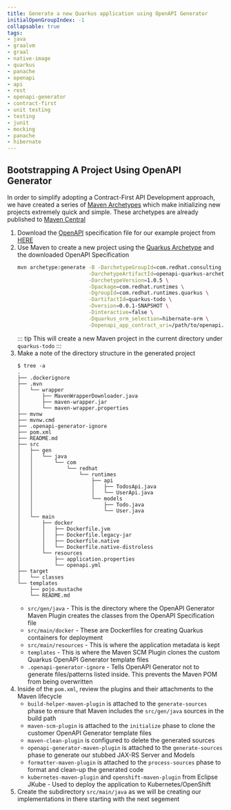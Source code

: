 ```yaml
---
title: Generate a new Quarkus application using OpenAPI Generator
initialOpenGroupIndex: -1
collapsable: true
tags:
- java
- graalvm
- graal
- native-image
- quarkus
- panache
- openapi
- api
- rest
- openapi-generator
- contract-first
- unit testing
- testing
- junit
- mocking
- panache
- hibernate
---
```


## Bootstrapping A Project Using OpenAPI Generator

In order to simplify adopting a Contract-First API Development approach, we have created a series of [Maven Archetypes](https://maven.apache.org/guides/introduction/introduction-to-archetypes.html) which make initializing new projects extremely quick and simple. These archetypes are already published to [Maven Central](https://search.maven.org/search?q=g:com.redhat.consulting%20a:openapi*archetype)

1. Download the [OpenAPI](https://swagger.io/specification/) specification file for our example project from <a href="https://raw.githubusercontent.com/redhat-appdev-practice/todo-api/trunk/openapi.yml" target="_blank">HERE</a>
1. Use Maven to create a new project using the [Quarkus Archetype](https://github.com/redhat-appdev-practice/openapi-quarkus-archetype) and the downloaded OpenAPI Specification
    ```bash
    mvn archetype:generate -B -DarchetypeGroupId=com.redhat.consulting \
                           -DarchetypeArtifactId=openapi-quarkus-archetype \
                           -DarchetypeVersion=1.0.5 \
                           -Dpackage=com.redhat.runtimes \
                           -DgroupId=com.redhat.runtimes.quarkus \
                           -DartifactId=quarkus-todo \
                           -Dversion=0.0.1-SNAPSHOT \
                           -Dinteractive=false \
                           -Dquarkus_orm_selection=hibernate-orm \
                           -Dopenapi_app_contract_uri=/path/to/openapi.yml
    ```
    ::: tip
    This will create a new Maven project in the current directory under `quarkus-todo`
    :::
1. Make a note of the directory structure in the generated project
    ```
    $ tree -a
    .
    ├── .dockerignore
    ├── .mvn
    │   └── wrapper
    │       ├── MavenWrapperDownloader.java
    │       ├── maven-wrapper.jar
    │       └── maven-wrapper.properties
    ├── mvnw
    ├── mvnw.cmd
    ├── .openapi-generator-ignore
    ├── pom.xml
    ├── README.md
    ├── src
    │   ├── gen
    │   │   └── java
    │   │       └── com
    │   │           └── redhat
    │   │               └── runtimes
    │   │                   ├── api
    │   │                   │   ├── TodosApi.java
    │   │                   │   └── UserApi.java
    │   │                   └── models
    │   │                       ├── Todo.java
    │   │                       └── User.java
    │   └── main
    │       ├── docker
    │       │   ├── Dockerfile.jvm
    │       │   ├── Dockerfile.legacy-jar
    │       │   ├── Dockerfile.native
    │       │   └── Dockerfile.native-distroless
    │       └── resources
    │           ├── application.properties
    │           └── openapi.yml
    ├── target
    │   └── classes
    └── templates
        ├── pojo.mustache
        └── README.md
    ```
    * `src/gen/java` - This is the directory where the OpenAPI Generator Maven Plugin creates the classes from the OpenAPI Specification file
    * `src/main/docker` - These are Dockerfiles for creating Quarkus containers for deployment
    * `src/main/resources` - This is where the application metadata is kept
    * `templates` - This is where the Maven SCM Plugin clones the custom Quarkus OpenAPI Generator template files
    * `.openapi-generator-ignore` - Tells OpenAPI Generator not to generate files/patterns listed inside. This prevents the Maven POM from being overwritten
1. Inside of the `pom.xml`, review the plugins and their attachments to the Maven lifecycle
   * `build-helper-maven-plugin` is attached to the `generate-sources` phase to ensure that Maven includes the `src/gen/java` sources in the build path
   * `maven-scm-plugin` is attached to the `initialize` phase to clone the customer OpenAPI Generator template files
   * `maven-clean-plugin` is configured to delete the generated sources
   * `openapi-generator-maven-plugin` is attached to the `generate-sources` phase to generate our stubbed JAX-RS Server and Models
   * `formatter-maven-plugin` is attached to the `process-sources` phase to format and clean-up the generated code
   * `kubernetes-maven-plugin` and `openshift-maven-plugin` from Eclipse JKube - Used to deploy the application to Kubernetes/OpenShift
1. Create the subdirectory `src/main/java` as we will be creating our implementations in there starting with the next segement